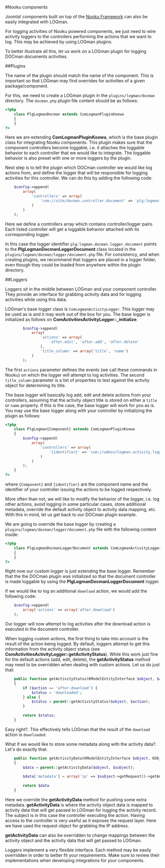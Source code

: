 #Nooku components

Joomla! components built on top of the [Nooku Framework](http://www.nooku.org) can also be easily integrated with LOGman.

For logging activities of Nooku powered components, we just need to wire activity loggers to the controllers performing the actions that we want to log. This may be 
achieved by using LOGman plugins.

To better illustrate all this, let us work on a LOGman plugin for logging DOCman documents activities.

##Plugins

The name of the plugin should match the name of the component. This is important so that LOGman may find overrides for activities of a given package/component.

For this, we need to create a LOGman plugin in the `plugins/logman/docman` directory. The `docman.php` plugin file content should be as follows:

```php
<?php
	class PlgLogmanDocman extends ComLogmanPluginKoowa
	{
	}
?>
``` 

Here we are extending **ComLogmanPluginKoowa**, which is the base plugin class for integrating Nooku components. This plugin makes sure that the component controllers become loggable, i.e. it attaches the loggable behavior to each controller that we would like to integrate. The loggable behavior is also preset with one or more loggers by the plugin.

Next step is to tell the plugin which DOCman controller we would like log actions from, and define the logger that will be responsible for logging activities for this controller. We can do this by adding the following code:

```php
 	$config->append(
 		array(
    		'controllers' => array(
        		'com://site/docman.controller.document' => 'plg:logman.docman.logger.document'
    	    )                              
    	)
	);
```

Here we define a controllers array which contains controller/logger pairs. Each listed controller will get a loggable behavior attached with its corresponding logger.

In this case the logger identifier `plg:logman.docman.logger.document` points to the **PlgLogmanDocmanLoggerDocument** class located in the `plugins/logman/docman/logger/document.php` file. For consistency, and when creating plugins, we recommend that loggers are placed in a logger folder, even though they could be loaded from anywhere within the plugin directory.

##Loggers

Loggers sit in the middle between LOGman and your component controller. They provide an interface for grabbing activity data and for logging activities while using this data.

LOGman's base logger class is `ComLogmanActivityLogger`. This logger may be used as is and it may work out of the box for you. The base logger is initialized as follows on **ComActivitiesActivityLogger::_initialize**:

```php
        $config->append(
        	array(
        		'actions' => array(
        			'after.edit', 'after.add', 'after.delete'
        		),
        		'title_column' => array('title', 'name')
        	)
        );          
```

The first `actions` parameter defines the events (we call these commands in Nooku) on which the logger will attempt to log activities. The second `title_column` parameter is a list of properties to test against the activity object for determining its title.

The base logger will basically log add, edit and delete actions from your controllers, assuming that the activity object title is stored on either a `title` or `name` property. If this is the case, the base logger will work for you as is. You may use the base logger along with your controller by initializing the plugin as follows:

```php
<?php
	class PlgLogman{Component} extends ComLogmanPluginKoowa
	{
	 	$config->append(
 			array(
 				'controllers' => array(
 					'{identifier}' => 'com://admin/logman.activity.logger'
 				)
 			)
		);
	}
?>
```

where `{Component}` and `{identifier}` are the component name and the identifier of your controller issuing the actions to be logged respectively.

More often than not, we will like to modify the behavior of the logger, i.e. log other actions, avoid logging in some particular cases, store additional metadata, override the default activity object to activity data mapping, etc. With this in mind, let us get back to our DOCman plugin example.

We are going to override the base logger by creating a `plugins/logman/docman/logger/document.php` file with the following content inside:

```php
<?php
	class PlgLogmanDocmanLoggerDocument extends ComLogmanActivityLogger
	{
	}
?>
```

Right now our custom logger is just extending the base logger. Remember that the the DOCman plugin was initialized so that the document controller is made loggable by using the **PlgLogmanDocmanLoggerDocument** logger.

If we would like to log an additional `download` action, we would add the following code:

```php
	$config->append(
		array('actions' => array('after.download')
	);
```

Our logger will now attempt to log activities after the download action is executed in the document controller.

When logging custom actions, the first thing to take into account is the result of the action being logged. By default, loggers attempt to get this information from the activity object status (see **ComActivitiesActivityLogger::getActivityStatus**). While this work just fine for the default actions (add, edit, delete), the **getActivityStatus** method may need to be overridden when dealing with custom actions. Let us do just that:

```php
	public function getActivityStatus(KModelEntityInterface $object, $action = null)
    {
    	if ($action == 'after.download') {
    		$status = 'downloaded';
    	} else {
    		$status = parent::getActivityStatus($object, $action);
    	}
    	
    	return $status;
    }
```

Easy right?. This effectively tells LOGman that the result of the `download` action is `downloaded`.

What if we would like to store some metadata along with the activity data?. Let's do exactly that:

```php
	public function getActivityData(KModelEntityInterface $object, KObjectIdentifierInterface $subject)
	{
		$data = parent::getActivityData($object, $subject);
		
		$data['metadata'] = array('ip' => $subject->getRequest()->getAddress());
		
		return $data
	}
```

Here we override the **getActivityData** method for pushing some extra metadata. **getActivityData** is where the activity object data is mapped to activity data that will get passed to LOGman for logging the activity record. The subject is in this case the controller executing the action. Having access to the controller is very useful as it exposes the request layer. Here we have used the request object for grabbing the IP address.

**getActivityData** can also be overridden to change mappings between the activity object and the activity data that will get passed to LOGman.
 
Loggers implement a very flexible interface. Each method may be easily overridden in order to better fit your requirements. Make sure to review their implementations when developing integrations for your components.




















